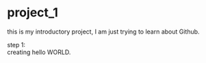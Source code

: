 # project_1
this is my introductory project, I am just trying to learn about Github. 

step 1:   
creating hello WORLD.
